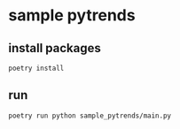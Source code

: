 # sample pytrends

## install packages

```shell script
poetry install
```

## run

```shell script
poetry run python sample_pytrends/main.py
```
